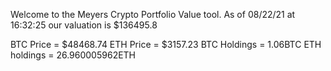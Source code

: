 Welcome to the Meyers Crypto Portfolio Value tool. 
As of 08/22/21 at 16:32:25 our valuation is $136495.8 

BTC Price = $48468.74
 ETH Price = $3157.23
BTC Holdings = 1.06BTC
 ETH holdings = 26.960005962ETH 
